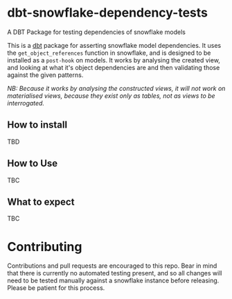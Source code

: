 # dbt-snowflake-dependency-tests
A DBT Package for testing dependencies of snowflake models

This is a [dbt](http://www.getdbt.com) package for asserting snowflake model
dependencies. It uses the `get_object_references` function in snowflake, and
is designed to be installed as a `post-hook` on models. It works by analysing
the created view, and looking at what it's object dependencies are and then
validating those against the given patterns.

_NB: Because it works by analysing the constructed views, it will not work on
materialised views, because they exist only as tables, not as views to be
interrogated._

## How to install
TBD

## How to Use
TBC

## What to expect
TBC

# Contributing
Contributions and pull requests are encouraged to this repo. Bear in mind that
there is currently no automated testing present, and so all changes will need
to be tested manually against a snowflake instance before releasing. Please
be patient for this process.
